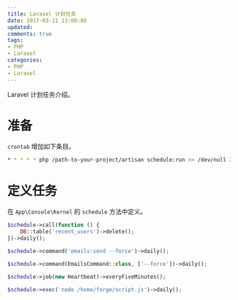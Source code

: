 ```yaml
---
title: Laravel 计划任务
date: 2017-03-11 13:00:00
updated:
comments: true
tags:
- PHP
- Laravel
categories:
- PHP
- Laravel
---
```


Laravel 计划任务介绍。

<!--more-->

# 准备

`crontab` 增加如下条目。

```bash
* * * * * php /path-to-your-project/artisan schedule:run >> /dev/null 2>&1
```

# 定义任务

在 `App\Console\Kernel` 的 `schedule` 方法中定义。

```php
$schedule->call(function () {
    DB::table('recent_users')->delete();
})->daily();

$schedule->command('emails:send --force')->daily();

$schedule->command(EmailsCommand::class, ['--force'])->daily();

$schedule->job(new Heartbeat)->everyFiveMinutes();

$schedule->exec('node /home/forge/script.js')->daily();
```
